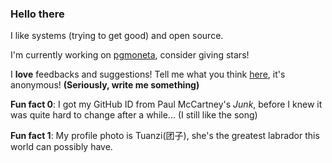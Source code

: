 ### Hello there
<!-- [![Yeah yeah here's the GitHub stats](https://github-readme-stats.vercel.app/api?username=Jubilee101&count_private=true&theme=graywhite)](https://github.com/anuraghazra/github-readme-stats)

**Yeah, flashing stats is cheesy but here we are ¯\\_(ツ)_/¯** -->

I like systems (trying to get good) and open source.

I'm currently working on [pgmoneta](https://github.com/pgmoneta/pgmoneta), consider giving stars!

I **love** feedbacks and suggestions! Tell me what you think [here](https://forms.gle/egNuZ2oQaJbcjjnm6), it's anonymous! **(Seriously, write me something)**

**Fun fact 0**: I got my GitHub ID from Paul McCartney's *Junk*, before I knew it was quite hard to change after a while... (I still like the song)

**Fun fact 1**: My profile photo is Tuanzi(团子), she's the greatest labrador this world can possibly have.

<!--
**Jubilee101/Jubilee101** is a ✨ _special_ ✨ repository because its `README.md` (this file) appears on your GitHub profile.

Here are some ideas to get you started:

- 🔭 I’m currently working on ...
- 🌱 I’m currently learning ...
- 👯 I’m looking to collaborate on ...
- 🤔 I’m looking for help with ...
- 💬 Ask me about ...
- 📫 How to reach me: ...
- 😄 Pronouns: ...
- ⚡ Fun fact: ...
-->
